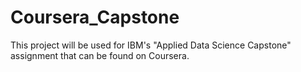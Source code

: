# Coursera_Capstone
This project will be used for IBM's "Applied Data Science Capstone" assignment that can be found on Coursera.
